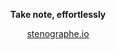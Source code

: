 <p align="center">
     <strong>Take note, effortlessly</strong>
</p>
<p align="center">
	<a href="https://stenographe.io" target="_blank" >stenographe.io</a>
</p>
